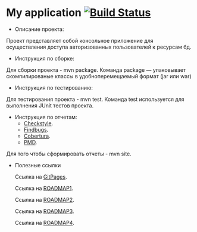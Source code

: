 # My application    [![Build Status](https://travis-ci.org/ZloyRob/Kondratenkov_Vadim.svg?branch=master)](https://travis-ci.org/ZloyRob/Kondratenkov_Vadim)

 * Описание проекта:
 
  Проект представляет собой консольное приложение для осуществления доступа авторизованных пользователей к ресурсам бд.
 
 * Инструкция по сборке:
 
 Для сборки проекта - mvn package. Команда package — упаковывает скомпилированые классы в удобноперемещаемый формат (jar или
 war)
 
 * Инструкция по тестированию:
 
 Для тестирования проекта - mvn test. Команда test используется для выполнения JUnit тестов проекта.
 
 * Инструкция по отчетам: 
   * [Checkstyle](https://maven.apache.org/plugins/maven-checkstyle-plugin/usage.html).
   * [Findbugs](http://gleclaire.github.io/findbugs-maven-plugin/usage.html).
   * [Cobertura](http://www.mojohaus.org/cobertura-maven-plugin/usage.html). 
   * [PMD](https://maven.apache.org/plugins/maven-pmd-plugin/usage.html). 
 
 Для того чтобы сформировать отчеты - mvn site.
 
 * Полезные ссылки
 
    Ссылка на [GitPages](https://zloyrob.github.io/Kondratenkov_Vadim/).

    Ссылка на [ROADMAP1](./ROADMAP1.md).

    Ссылка на [ROADMAP2](./ROADMAP2.md).
    
    Ссылка на [ROADMAP3](./ROADMAP3.md).

	Ссылка на [ROADMAP4](./ROADMAP4.md).
